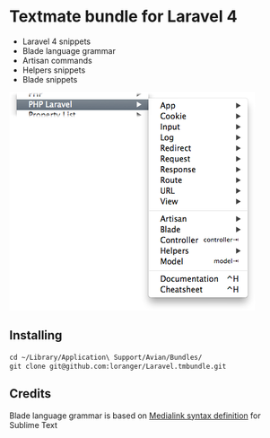 # Textmate bundle for Laravel 4

* Laravel 4 snippets
* Blade language grammar
* Artisan commands
* Helpers snippets
* Blade snippets

![Preview](screenshot.png "Menu preview")

## Installing

	cd ~/Library/Application\ Support/Avian/Bundles/
	git clone git@github.com:loranger/Laravel.tmbundle.git
	
## Credits

Blade language grammar is based on [Medialink syntax definition](https://github.com/Medalink/laravel-blade) for Sublime Text